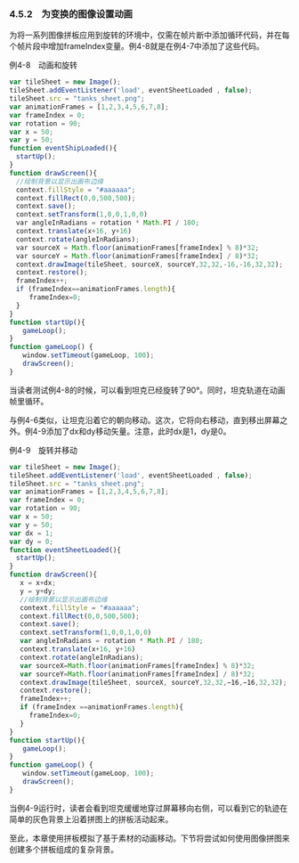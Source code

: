 ### 4.5.2　为变换的图像设置动画

为将一系列图像拼板应用到旋转的环境中，仅需在帧片断中添加循环代码，并在每个帧片段中增加frameIndex变量。例4-8就是在例4-7中添加了这些代码。

例4-8　动画和旋转

```javascript
var tileSheet = new Image();
tileSheet.addEventListener('load', eventSheetLoaded , false);
tileSheet.src = "tanks_sheet.png";
var animationFrames = [1,2,3,4,5,6,7,8];
var frameIndex = 0;
var rotation = 90;
var x = 50;
var y = 50;
function eventShipLoaded(){
　startUp();
}
function drawScreen(){
　//绘制背景以显示出画布边缘
　context.fillStyle = "#aaaaaa";
　context.fillRect(0,0,500,500);
　context.save();
　context.setTransform(1,0,0,1,0,0)
　var angleInRadians = rotation * Math.PI / 180;
　context.translate(x+16, y+16)
　context.rotate(angleInRadians);
　var sourceX = Math.floor(animationFrames[frameIndex] % 8)*32;
　var sourceY = Math.floor(animationFrames[frameIndex] / 8)*32;
　context.drawImage(tileSheet, sourceX, sourceY,32,32,-16,-16,32,32);
　context.restore();
　frameIndex++;
　if (frameIndex==animationFrames.length){
　　　frameIndex=0;
　}
}
function startUp(){
　　gameLoop();
}
function gameLoop() {
　　window.setTimeout(gameLoop, 100);
　　drawScreen();
}
```

当读者测试例4-8的时候，可以看到坦克已经旋转了90°。同时，坦克轨道在动画帧里循环。

与例4-6类似，让坦克沿着它的朝向移动。这次，它将向右移动，直到移出屏幕之外。例4-9添加了dx和dy移动矢量。注意，此时dx是1，dy是0。

例4-9　旋转并移动

```javascript
var tileSheet = new Image();
tileSheet.addEventListener('load', eventSheetLoaded , false);
tileSheet.src = "tanks_sheet.png";
var animationFrames = [1,2,3,4,5,6,7,8];
var frameIndex = 0;
var rotation = 90;
var x = 50;
var y = 50;
var dx = 1;
var dy = 0;
function eventSheetLoaded(){
　startUp();
}
function drawScreen(){
　 x = x+dx;
　 y = y+dy;
　 //绘制背景以显示出画布边缘
　 context.fillStyle = "#aaaaaa";
　 context.fillRect(0,0,500,500);
　 context.save();
　 context.setTransform(1,0,0,1,0,0)
　 var angleInRadians = rotation * Math.PI / 180;
　 context.translate(x+16, y+16)
　 context.rotate(angleInRadians);
　 var sourceX=Math.floor(animationFrames[frameIndex] % 8)*32;
　 var sourceY=Math.floor(animationFrames[frameIndex] / 8)*32;
　 context.drawImage(tileSheet, sourceX, sourceY,32,32,−16,−16,32,32);
　 context.restore();
　 frameIndex++;
　 if (frameIndex ==animationFrames.length){
　　　frameIndex=0;
　 }
}
function startUp(){
　　gameLoop();
}
function gameLoop() {
　　window.setTimeout(gameLoop, 100);
　　drawScreen();
}
```

当例4-9运行时，读者会看到坦克缓缓地穿过屏幕移向右侧，可以看到它的轨迹在简单的灰色背景上沿着拼图上的拼板活动起来。

至此，本章使用拼板模拟了基于素材的动画移动。下节将尝试如何使用图像拼图来创建多个拼板组成的复杂背景。

